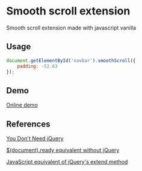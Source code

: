 # Smooth scroll extension
Smooth scroll extension made with javascript vanilla

## Usage
```javascript
document.getElementById('navbar').smoothScroll({
    padding: -52.63
});
```

## Demo

[Online demo](https://anayarojo.github.io/smooth-scroll-extension/)

## References

[You Don't Need jQuery](https://github.com/nefe/You-Dont-Need-jQuery)

[$(document).ready equivalent without jQuery](https://stackoverflow.com/questions/799981/document-ready-equivalent-without-jquery)

[JavaScript equivalent of jQuery's extend method](https://stackoverflow.com/questions/11197247/javascript-equivalent-of-jquerys-extend-method)
